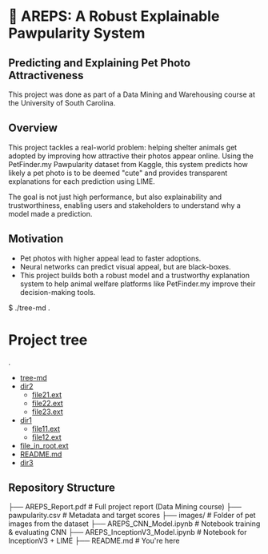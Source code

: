# 🐾 AREPS: A Robust Explainable Pawpularity System
## Predicting and Explaining Pet Photo Attractiveness

This project was done as part of a Data Mining and Warehousing course at the University of South Carolina.

## Overview
This project tackles a real-world problem: helping shelter animals get adopted by improving how attractive their photos appear online. Using the PetFinder.my Pawpularity dataset from Kaggle, this system predicts how likely a pet photo is to be deemed "cute" and provides transparent explanations for each prediction using LIME.

The goal is not just high performance, but also explainability and trustworthiness, enabling users and stakeholders to understand why a model made a prediction.

## Motivation
- Pet photos with higher appeal lead to faster adoptions.
- Neural networks can predict visual appeal, but are black-boxes.
- This project builds both a robust model and a trustworthy explanation system to help animal welfare platforms like PetFinder.my improve their decision-making tools.

$ ./tree-md .
# Project tree
.
 * [tree-md](./tree-md)
 * [dir2](./dir2)
   * [file21.ext](./dir2/file21.ext)
   * [file22.ext](./dir2/file22.ext)
   * [file23.ext](./dir2/file23.ext)
 * [dir1](./dir1)
   * [file11.ext](./dir1/file11.ext)
   * [file12.ext](./dir1/file12.ext)
 * [file_in_root.ext](./file_in_root.ext)
 * [README.md](./README.md)
 * [dir3](./dir3)


## Repository Structure
├── AREPS_Report.pdf               # Full project report (Data Mining course)
├── pawpularity.csv                # Metadata and target scores
├── images/                        # Folder of pet images from the dataset
├── AREPS_CNN_Model.ipynb          # Notebook training & evaluating CNN
├── AREPS_InceptionV3_Model.ipynb  # Notebook for InceptionV3 + LIME
├── README.md                      # You're here
